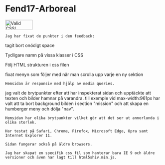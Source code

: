 # Fend17-Arboreal
<p>
    <a href="http://jigsaw.w3.org/css-validator/check/referer">
        <img style="border:0;width:88px;height:31px"
            src="http://jigsaw.w3.org/css-validator/images/vcss"
            alt="Valid CSS!" />
    </a>
</p>
    
    Jag har fixat de punkter i den feedback:

 tagit bort onödigt space

 Tydligare namn på vissa klasser i CSS

 Följ HTML strukturen i css filen

 fixat menyn som följer med när man scrolla upp varje en ny sektion

    Hemsidan är responsiv med hjälp av media queries.

 jag valt de brytpunkter efter att har inspekterat sidan och upptäckte att texten och bilder hamnar på varandra.
till exemple vid max-width:961px har valt att ta bort background bilden i section "mission" och att skapa en humberger meny och dölja "nav".

    Hemsidan har olika brytpunkter vilket gör att det ser ut annorlunda i olika storlek.

    Har testat på Safari, Chrome, Firefox, Microsoft Edge, Opra samt Internet Explorer 11.

    Sidan fungerar också på äldre browsers.

    Jag har skapat en specifik css fil som hanterar bara IE 9 och äldre versioner och även har lagt till html5shiv.min.js.
